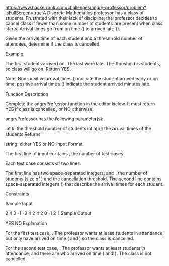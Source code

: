 https://www.hackerrank.com/challenges/angry-professor/problem?isFullScreen=true
A Discrete Mathematics professor has a class of students. Frustrated with their lack of discipline, the professor decides to cancel class if fewer than some number of students are present when class starts. Arrival times go from on time () to arrived late ().

Given the arrival time of each student and a threshhold number of attendees, determine if the class is cancelled.

Example




The first  students arrived on. The last  were late. The threshold is  students, so class will go on. Return YES.

Note: Non-positive arrival times () indicate the student arrived early or on time; positive arrival times () indicate the student arrived  minutes late.

Function Description

Complete the angryProfessor function in the editor below. It must return YES if class is cancelled, or NO otherwise.

angryProfessor has the following parameter(s):

int k: the threshold number of students
int a[n]: the arrival times of the  students
Returns

string: either YES or NO
Input Format

The first line of input contains , the number of test cases.

Each test case consists of two lines.

The first line has two space-separated integers,  and , the number of students (size of ) and the cancellation threshold.
The second line contains  space-separated integers () that describe the arrival times for each student.

Constraints

Sample Input

2
4 3
-1 -3 4 2
4 2
0 -1 2 1
Sample Output

YES
NO
Explanation

For the first test case, . The professor wants at least  students in attendance, but only  have arrived on time ( and ) so the class is cancelled.

For the second test case, . The professor wants at least  students in attendance, and there are  who arrived on time ( and ). The class is not cancelled.